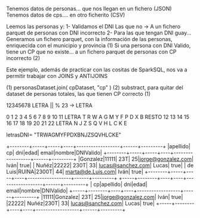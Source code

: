 Tenemos datos de personas... que nos llegan en un fichero (JSON)
 Tenemos datos de cps.... en otro ficherito (CSV)
 
Leemos las personas y:
1- Validamos el DNI
    Las que no -> A un fichero parquet de personas con DNI incorrecto
2- Para las que tengan DNI guay... 
    Generamos un fichero parquet, con la información de las personas, enriquecida con el municipio y provincia (1)
    Si una persona con DNI Valido, tiene un CP que no existe... a un fichero parquet de personas con CP incorrecto (2)

Este ejemplo, además de practicar con las cositas de SparkSQL,
nos va a permitir trabajar con JOINS y ANTIJOINS

(1) personasDataset.join( cpDataset, "cp" )
(2) substract, para quitar del dataset de personas totales, las que tienen CP correcto (1)


12345678 LETRA
          ||
 % 23 -> LETRA

0	1	2	3	4	5	6	7	8	9	10	11
LETRA	T	R	W	A	G	M	Y	F	P	D	X	B
RESTO	12	13	14	15	16	17	18	19	20	21	22
LETRA	N	J	Z	S	Q	V	H	L	C	K	E

letrasDNI= "TRWAGMYFPDXBNJZSQVHLCKE"



+--------+-----+-----+----+------------------+------+---------+
|apellido|   cp|  dni|edad|             email|nombre|DNIValido|
+--------+-----+-----+----+------------------+------+---------+
|Gonzalez|11111|  23T|  25|jorge@gonzalez.com|  Iván|     true|
|   Nuñéz|22222| 230T|  33| lucas@sanchez.com| Lucas|     true|
| de Luis|RUINA|2300T|  44| marta@de.Luis.com|  Iván|     true|
+--------+-----+-----+----+------------------+------+---------+
+-----+--------+----+----+------------------+------+---------+
|   cp|apellido| dni|edad|             email|nombre|DNIValido|
+-----+--------+----+----+------------------+------+---------+
|11111|Gonzalez| 23T|  25|jorge@gonzalez.com|  Iván|     true|
|22222|   Nuñéz|230T|  33| lucas@sanchez.com| Lucas|     true|
+-----+--------+----+----+------------------+------+---------+

